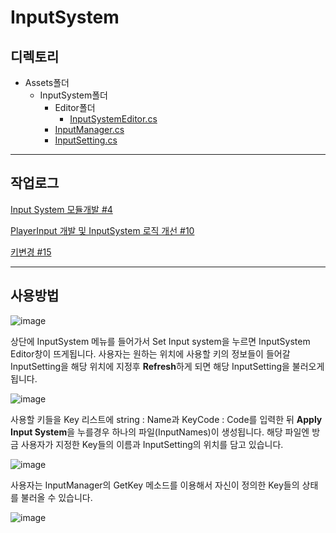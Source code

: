 # InputSystem

## 디렉토리

- Assets폴더
  - InputSystem폴더
    - Editor폴더
      - [InputSystemEditor.cs](https://github.com/JuicyPark/ExternalModule/blob/main/Assets/InputSystem/Editor/InputSystemEditor.cs)
    - [InputManager.cs](https://github.com/JuicyPark/ExternalModule/blob/main/Assets/InputSystem/InputManager.cs)
    - [InputSetting.cs](https://github.com/JuicyPark/ExternalModule/blob/main/Assets/InputSystem/InputSetting.cs)

***

## 작업로그

[Input System 모듈개발 #4](https://github.com/ECONO-UNION/union-mentoring-1-Unity/pull/4)

[PlayerInput 개발 및 InputSystem 로직 개선 #10](https://github.com/ECONO-UNION/union-mentoring-1-Unity/pull/10)

[키변경 #15](https://github.com/ECONO-UNION/union-mentoring-1-Unity/pull/15)

***

## 사용방법

![image](https://user-images.githubusercontent.com/31693348/133869602-266e1814-9d4b-48ee-b372-96cfd46d8f9f.png)

상단에 InputSystem 메뉴를 들어가서 Set Input system을 누르면 InputSystem Editor창이 뜨게됩니다. 사용자는 원하는 위치에 사용할 키의 정보들이 들어갈 InputSetting을 해당 위치에 지정후 **Refresh**하게 되면 해당 InputSetting을 불러오게 됩니다.



![image](https://user-images.githubusercontent.com/31693348/133869684-4d001ce2-7274-4227-99e2-99d03faa3dbb.png)

사용할 키들을 Key 리스트에 string : Name과 KeyCode : Code를 입력한 뒤 **Apply Input System**을 누를경우 하나의 파일(InputNames)이 생성됩니다. 해당 파일엔 방금 사용자가 지정한 Key들의 이름과 InputSetting의 위치를 담고 있습니다.



![image](https://user-images.githubusercontent.com/31693348/133869738-a3c32617-80dc-4d53-9026-63256d2e2b66.png)

사용자는 InputManager의 GetKey 메소드를 이용해서 자신이 정의한 Key들의 상태를 불러올 수 있습니다.

![image](https://user-images.githubusercontent.com/31693348/133869766-814d9211-1925-4716-9d63-8ca401778ad6.png)